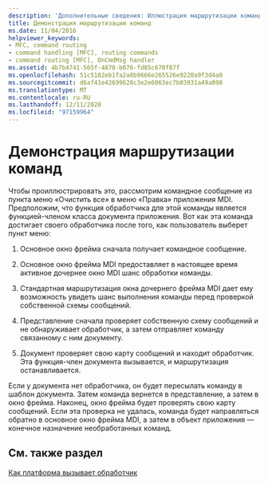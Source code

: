 ```yaml
---
description: 'Дополнительные сведения: Иллюстрация маршрутизации команд'
title: Демонстрация маршрутизации команд
ms.date: 11/04/2016
helpviewer_keywords:
- MFC, command routing
- command handling [MFC], routing commands
- command routing [MFC], OnCmdMsg handler
ms.assetid: 4b7b4741-565f-4878-b076-fd85c670f87f
ms.openlocfilehash: 51c5182eb1fa2a8b9666e265526e9220a9f3d4a0
ms.sourcegitcommit: d6af41e42699628c3e2e6063ec7b03931a49a098
ms.translationtype: MT
ms.contentlocale: ru-RU
ms.lasthandoff: 12/11/2020
ms.locfileid: "97159964"
---
```

# <a name="command-routing-illustration"></a>Демонстрация маршрутизации команд

Чтобы проиллюстрировать это, рассмотрим командное сообщение из пункта меню «Очистить все» в меню «Правка» приложения MDI. Предположим, что функция обработчика для этой команды является функцией-членом класса документа приложения. Вот как эта команда достигает своего обработчика после того, как пользователь выберет пункт меню:

1. Основное окно фрейма сначала получает командное сообщение.

1. Основное окно фрейма MDI предоставляет в настоящее время активное дочернее окно MDI шанс обработки команды.

1. Стандартная маршрутизация окна дочернего фрейма MDI дает ему возможность увидеть шанс выполнения команды перед проверкой собственной схемы сообщений.

1. Представление сначала проверяет собственную схему сообщений и не обнаруживает обработчик, а затем отправляет команду связанному с ним документу.

1. Документ проверяет свою карту сообщений и находит обработчик. Эта функция-член документа вызывается, и маршрутизация останавливается.

Если у документа нет обработчика, он будет пересылать команду в шаблон документа. Затем команда вернется в представление, а затем в окно фрейма. Наконец, окно фрейма будет проверять свою карту сообщений. Если эта проверка не удалась, команда будет направляться обратно в основное окно фрейма MDI, а затем в объект приложения — конечное назначение необработанных команд.

## <a name="see-also"></a>См. также раздел

[Как платформа вызывает обработчик](how-the-framework-calls-a-handler.md)
